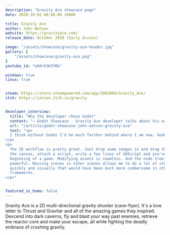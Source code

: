 ```yaml
---
description: "Gravity Ace showcase page"
date: 2020-10-01 00:00:00 +0000

title: Gravity Ace
author: John Watson
website: https://gravityace.com/
release_date: October 2020 (Early Access)

image: "/assets/showcase/gravity-ace-header.jpg"
gallery: [
	"/assets/showcase/gravity-ace.png"
]
youtube_id: "wb0r83K3YBk"

windows: true
linux: true


steam: https://store.steampowered.com/app/1003860/Gravity_Ace/
itch: https://jotson.itch.io/gravity


developer_interview:
  title: "Why the developer chose Godot"
  context: "— Godot Showcase - Gravity Ace developer talks about his experience"
  url: "/article/godot-showcase-john-watson-gravity-ace"
  text: "<p>
  I think without Godot I'd be much farther behind where I am now. Godot just works in a way that meshes with how I like to think and work. I'd be much less productive for sure.
</p>
<p>
  The 2D workflow is pretty great. Just drop some images in and drag them onto
  the canvas, attach a script, write a few lines of GDScript and you've got the
  beginning of a game. Modifying assets is seamless. And the node tree is super
  powerful. Reusing scenes in other scenes allows me to do a lot of stuff
  quickly and visually that would have been much more cumbersome in other
  frameworks.
</p>"


featured_in_home: false
---
```


<p>
  Gravity Ace is a 2D multi-directional gravity shooter (cave-flyer). It's a
  love letter to Thrust and Gravitar and all of the amazing games they inspired.
  Descend into dark caverns, fly and blast your way past enemies, retrieve the
  reactor core and make your escape, all while fighting the deadly embrace of
  crushing gravity.
</p>
